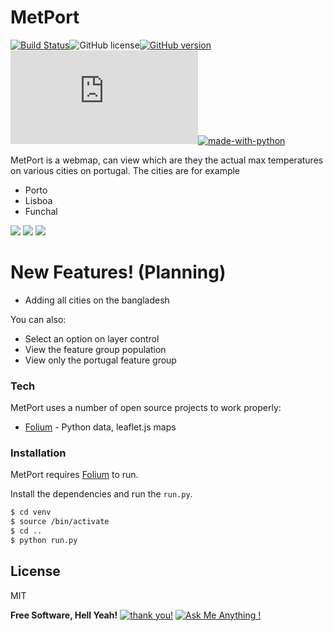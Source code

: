 # MetPort


[![Build Status](https://travis-ci.org/joemccann/dillinger.svg?branch=master)](https://travis-ci.org/joemccann/dillinger)![GitHub license](https://img.shields.io/github/license/Naereen/StrapDown.js.svg)[![GitHub version](https://badge.fury.io/gh/Naereen%2FStrapDown.js.svg)](https://github.com/Naereen/StrapDown.js)![](https://badge-size.herokuapp.com/Naereen/StrapDown.js/master/strapdown.min.js)[![made-with-python](https://img.shields.io/badge/Made%20with-Python-1f425f.svg)](https://www.python.org/)  

MetPort is a webmap, can view which are they the actual max temperatures on various cities on portugal. The cities are for example

  - Porto
  - Lisboa
  - Funchal
  
  ![](https://cdn.discordapp.com/attachments/688091927085580312/699950851074031616/Screenshot_from_2020-04-15_12-52-04.png)
  ![](https://cdn.discordapp.com/attachments/688091927085580312/699950881600307280/Screenshot_from_2020-04-15_12-52-47.png)
  ![](https://cdn.discordapp.com/attachments/688091927085580312/699950904195022858/Screenshot_from_2020-04-15_12-52-30.png)

# New Features! (Planning)

  - Adding all cities on the bangladesh


You can also:
  - Select an option on layer control
  - View the feature group population
  - View only the portugal feature group

### Tech

MetPort uses a number of open source projects to work properly:


* [Folium](https://python-visualization.github.io/folium/) - Python data, leaflet.js maps

### Installation

MetPort requires [Folium](https://python-visualization.github.io/folium/) to run.

Install the dependencies and run the `run.py`.

```sh
$ cd venv
$ source /bin/activate
$ cd ..
$ python run.py
```



License
----

MIT


**Free Software, Hell Yeah!**
[![thank you!](https://img.shields.io/badge/say-thanks-ff69b4.svg)](https://saythanks.io/to/kennethreitz)
[![Ask Me Anything !](https://img.shields.io/badge/Ask%20me-anything-1abc9c.svg)](https://github.com/Khantanjil/tanjil-s-website/issues/1)
